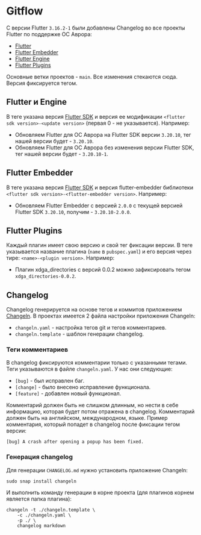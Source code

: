 # Gitflow

С версии Flutter `3.16.2-1` были добавлены Changelog во все проекты Flutter по поддержке ОС Аврора:

* [Flutter](https://gitlab.com/omprussia/flutter/flutter)
* [Flutter Embedder](https://gitlab.com/omprussia/flutter/flutter-embedder)
* [Flutter Engine](https://gitlab.com/omprussia/flutter/flutter-engine)
* [Flutter Plugins](https://gitlab.com/omprussia/flutter/flutter-plugins)

Основные ветки проектов - `main`. Все изменения стекаются сюда.
Версия фиксируется тегом.

## Flutter и Engine

В теге указана версия [Flutter SDK](https://github.com/flutter/flutter) и версия ее модификации `<flutter sdk version>-<update version>` (первая 0 - не указывается).
Например:

* Обновляем Flutter для ОС Аврора на Flutter SDK версии `3.20.10`, тег нашей версии будет - `3.20.10`.
* Обновляем Flutter для ОС Аврора без изменения версии Flutter SDK, тег нашей версии будет - `3.20.10-1`.

## Flutter Embedder

В теге указана версия [Flutter SDK](https://github.com/flutter/flutter) и версия flutter-embedder библиотеки `<flutter sdk version>-<flutter-embedder version>`.
Например:

* Обновляем Flutter Embedder c версией `2.0.0` с текущей версией Flutter SDK `3.20.10`, получим - `3.20.10-2.0.0`.

## Flutter Plugins

Каждый плагин имеет свою версию и свой тег фиксации версии.
В теге указывается название плагина (`name` в `pubspec.yaml`) и его версия через тире: `<name>-<plugin version>`.
Например:

* Плагин xdga_directories с версий 0.0.2 можно зафиксировать тегом `xdga_directories-0.0.2`.

## Changelog

Changelog генерируется на основе тегов и коммитов приложением [Changeln](https://snapcraft.io/changeln).
В проектах имеется 2 файла настройки приложения Changeln:

* `changeln.yaml` - настройка тегов git и тегов комментариев.
* `changeln.template` - шаблон генерации changelog.

### Теги комментариев

В changelog фиксируются комментарии только с указанными тегами.
Теги указываются в файле `changeln.yaml`. 
У нас они следующие:

* `[bug]` - был исправлен баг.
* `[change]` - было внесено исправление функционала.
* `[feature]` - добавлен новый функционал.

Комментарий должен быть не слишком длинным, но нести в себе информацию, которая будет потом отражена в changelog.
Комментарий должен быть на английском, международном, языке.
Пример комментария, который попадет в changelog после фиксации тегом версии:

`[bug] A crash after opening a popup has been fixed.`

### Генерация changelog

Для генерации `CHANGELOG.md` нужно установить приложение Changeln:

```shell
sudo snap install changeln
```

И выполнить команду генерации в корне проекта (для плагинов корнем является папка плагина):

```shell
changeln -t ./changeln.template \
    -c ./changeln.yaml \
    -p ./ \
    changelog markdown
```


